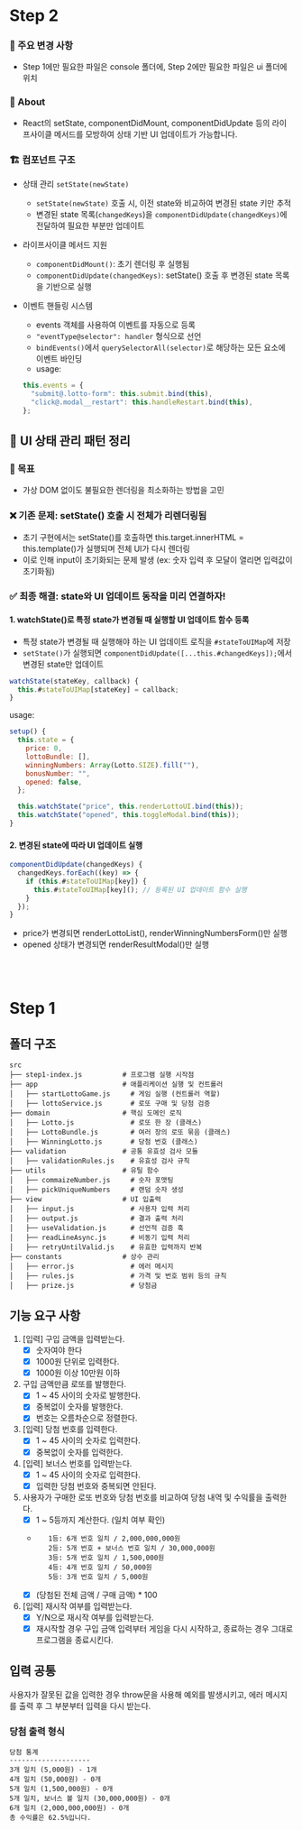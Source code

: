 # Step 2

### 📌 주요 변경 사항

- Step 1에만 필요한 파일은 console 폴더에, Step 2에만 필요한 파일은 ui 폴더에 위치

### 📌 About

- React의 setState, componentDidMount, componentDidUpdate 등의 라이프사이클 메서드를 모방하여 상태 기반 UI 업데이트가 가능합니다.

### 🏗 컴포넌트 구조

- 상태 관리 `setState(newState)`

  - `setState(newState)` 호출 시, 이전 state와 비교하여 변경된 state 키만 추적
  - 변경된 state 목록(`changedKeys`)을 `componentDidUpdate(changedKeys)`에 전달하여 필요한 부분만 업데이트

- 라이프사이클 메서드 지원

  - `componentDidMount()`: 초기 렌더링 후 실행됨
  - `componentDidUpdate(changedKeys)`: setState() 호출 후 변경된 state 목록을 기반으로 실행

- 이벤트 핸들링 시스템

  - events 객체를 사용하여 이벤트를 자동으로 등록
  - `"eventType@selector": handler` 형식으로 선언
  - `bindEvents()`에서 `querySelectorAll(selector)`로 해당하는 모든 요소에 이벤트 바인딩
  - usage:

  ```js
  this.events = {
    "submit@.lotto-form": this.submit.bind(this),
    "click@.modal__restart": this.handleRestart.bind(this),
  };
  ```

## 🎯 UI 상태 관리 패턴 정리

### 🚀 목표

- 가상 DOM 없이도 불필요한 렌더링을 최소화하는 방법을 고민

### ❌ 기존 문제: setState() 호출 시 전체가 리렌더링됨

- 초기 구현에서는 setState()를 호출하면 this.target.innerHTML = this.template()가 실행되며 전체 UI가 다시 렌더링
- 이로 인해 input이 초기화되는 문제 발생 (ex: 숫자 입력 후 모달이 열리면 입력값이 초기화됨)

### ✅ 최종 해결: state와 UI 업데이트 동작을 미리 연결하자!

#### 1. watchState()로 특정 state가 변경될 때 실행할 UI 업데이트 함수 등록

- 특정 state가 변경될 때 실행해야 하는 UI 업데이트 로직을 `#stateToUIMap`에 저장
- `setState()`가 실행되면 `componentDidUpdate([...this.#changedKeys]);`에서 변경된 state만 업데이트

```js
watchState(stateKey, callback) {
  this.#stateToUIMap[stateKey] = callback;
}
```

usage:

```js
setup() {
  this.state = {
    price: 0,
    lottoBundle: [],
    winningNumbers: Array(Lotto.SIZE).fill(""),
    bonusNumber: "",
    opened: false,
  };

  this.watchState("price", this.renderLottoUI.bind(this));
  this.watchState("opened", this.toggleModal.bind(this));
}
```

#### 2. 변경된 state에 따라 UI 업데이트 실행

```js
componentDidUpdate(changedKeys) {
  changedKeys.forEach((key) => {
    if (this.#stateToUIMap[key]) {
      this.#stateToUIMap[key](); // 등록된 UI 업데이트 함수 실행
    }
  });
}
```

- price가 변경되면 renderLottoList(), renderWinningNumbersForm()만 실행
- opened 상태가 변경되면 renderResultModal()만 실행

<br>
<br>

# Step 1

## 폴더 구조

```
src
├── step1-index.js          # 프로그램 실행 시작점
├── app                     # 애플리케이션 실행 및 컨트롤러
│   ├── startLottoGame.js     # 게임 실행 (컨트롤러 역할)
│   ├── lottoService.js       # 로또 구매 및 당첨 검증
├── domain                  # 핵심 도메인 로직
│   ├── Lotto.js              # 로또 한 장 (클래스)
│   ├── LottoBundle.js        # 여러 장의 로또 묶음 (클래스)
│   ├── WinningLotto.js       # 당첨 번호 (클래스)
├── validation              # 공통 유효성 검사 모듈
│   ├── validationRules.js    # 유효성 검사 규칙
├── utils                   # 유틸 함수
│   ├── commaizeNumber.js     # 숫자 포맷팅
│   ├── pickUniqueNumbers     # 랜덤 숫자 생성
├── view                    # UI 입출력
│   ├── input.js              # 사용자 입력 처리
│   ├── output.js             # 결과 출력 처리
│   ├── useValidation.js      # 선언적 검증 훅
│   ├── readLineAsync.js      # 비동기 입력 처리
│   ├── retryUntilValid.js    # 유효한 입력까지 반복
├── constants               # 상수 관리
│   ├── error.js              # 에러 메시지
│   ├── rules.js              # 가격 및 번호 범위 등의 규칙
│   ├── prize.js              # 당첨금
```

## 기능 요구 사항

1. [입력] 구입 금액을 입력받는다.
   - [x] 숫자여야 한다
   - [x] 1000원 단위로 입력한다.
   - [x] 1000원 이상 10만원 이하
2. 구입 금액만큼 로또를 발행한다.
   - [x] 1 ~ 45 사이의 숫자로 발행한다.
   - [x] 중복없이 숫자를 발행한다.
   - [x] 번호는 오름차순으로 정렬한다.
3. [입력] 당첨 번호를 입력한다.
   - [x] 1 ~ 45 사이의 숫자로 입력한다.
   - [x] 중복없이 숫자를 입력한다.
4. [입력] 보너스 번호를 입력받는다.
   - [x] 1 ~ 45 사이의 숫자로 입력한다.
   - [x] 입력한 당첨 번호와 중복되면 안된다.
5. 사용자가 구매한 로또 번호와 당첨 번호를 비교하여 당첨 내역 및 수익률을 출력한다.
   - [x] 1 ~ 5등까지 계산한다. (일치 여부 확인)
   - ```
        1등: 6개 번호 일치 / 2,000,000,000원
        2등: 5개 번호 + 보너스 번호 일치 / 30,000,000원
        3등: 5개 번호 일치 / 1,500,000원
        4등: 4개 번호 일치 / 50,000원
        5등: 3개 번호 일치 / 5,000원
     ```
   - [x] (당첨된 전체 금액 / 구매 금액) \* 100
6. [입력] 재시작 여부를 입력받는다.
   - [x] Y/N으로 재시작 여부를 입력받는다.
   - [x] 재시작할 경우 구입 금액 입력부터 게임을 다시 시작하고, 종료하는 경우 그대로 프로그램을 종료시킨다.

## 입력 공통

사용자가 잘못된 값을 입력한 경우 throw문을 사용해 예외를 발생시키고, 에러 메시지를 출력 후 그 부분부터 입력을 다시 받는다.

### 당첨 출력 형식

```
당첨 통계
--------------------
3개 일치 (5,000원) - 1개
4개 일치 (50,000원) - 0개
5개 일치 (1,500,000원) - 0개
5개 일치, 보너스 볼 일치 (30,000,000원) - 0개
6개 일치 (2,000,000,000원) - 0개
총 수익률은 62.5%입니다.
```
